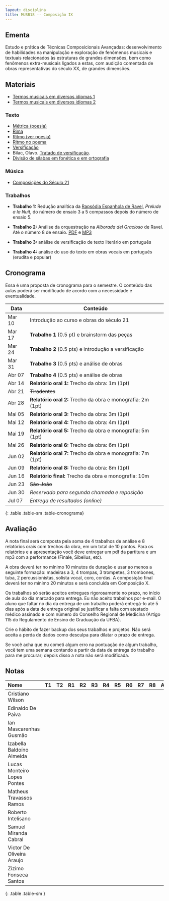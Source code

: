 ```yaml
---
layout: disciplina
title: MUSB18 -- Composição IX
---
```


## Ementa

Estudo e prática de Técnicas Composicionais Avançadas: desenvolvimento
de habilidades na manipulação e exploração de fenômenos musicais e
textuais relacionados às estruturas de grandes dimensões, bem como
fenômenos extra-musicais ligados a estas, com audição comentada de
obras representativas do século XX, de grandes dimensões.

<!-- START DEL -->

## Materiais

- [Termos musicais em diversos idiomas 1][20]
- [Termos musicais em diversos idiomas 2][21]


### Texto

  - [Métrica (poesia)](http://pt.wikipedia.org/wiki/Métrica_(poesia))
  - [Rima](http://pt.wikipedia.org/wiki/Rima)
  - [Ritmo (ver poesia)](http://pt.wikipedia.org/wiki/Ritmo)
  - [Ritmo no poema](http://pt.wikipedia.org/wiki/Ritmo_no_poema)
  - [Versificação](http://pt.wikipedia.org/wiki/Versificação)
  - Bilac, Olavo. [Tratado de versificação](https://www.dropbox.com/s/sbfx2xnwf2i8tej/bilac-tratado.pdf?dl=0).
  - [Divisão de sílabas em fonética e em ortografia](http://www.academia.org.br/artigos/divisao-de-silabas-em-fonetica-e-em-ortografia)


### Música

  - [Composições do Século 21](/pedro/composicoes-do-seculo-21/)


<!-- END DEL -->

### Trabalhos

- **Trabalho 1:** Redução analítica da [Rapsódia Espanhola de
  Ravel][1], _Prelude a la Nuit_, do número de ensaio 3 a 5 compassos
  depois do número de ensaio 5.

- **Trabalho 2:** Análise da orquestração na _Alborada del Gracioso_
  de Ravel. Até o número 8 de ensaio. [PDF][2] e [MP3][3]

- **Trabalho 3:** análise de versificação de texto literário em português

- **Trabalho 4:** análise do uso do texto em obras vocais em português
  (erudita e popular)


## Cronograma

Essa é uma proposta de cronograma para o semestre. O conteúdo das
aulas poderá ser modificado de acordo com a necessidade e
eventualidade.

| Data   | Conteúdo                                                    |
| ---    | ---                                                         |
| Mar 10 | Introdução ao curso e obras do século 21                    |
| Mar 17 | **Trabalho 1** (0.5 pt) e brainstorm das peças              |
| Mar 24 | **Trabalho 2** (0.5 pts) e introdução a versificação        |
| Mar 31 | **Trabalho 3** (0.5 pts) e análise de obras                 |
| Abr 07 | **Trabalho 4** (0.5 pts) e análise de obras                 |
| Abr 14 | **Relatório oral 1:** Trecho da obra: 1m (1pt)              |
| Abr 21 | ~~Tiradentes~~                                              |
| Abr 28 | **Relatório oral 2:** Trecho da obra e monografia: 2m (1pt) |
| Mai 05 | **Relatório oral 3:** Trecho da obra: 3m (1pt)              |
| Mai 12 | **Relatório oral 4:** Trecho da obra: 4m (1pt)              |
| Mai 19 | **Relatório oral 5:** Trecho da obra e monografia: 5m (1pt) |
| Mai 26 | **Relatório oral 6:** Trecho da obra: 6m (1pt)              |
| Jun 02 | **Relatório oral 7:** Trecho da obra e monografia: 7m (1pt) |
| Jun 09 | **Relatório oral 8:** Trecho da obra: 8m (1pt)              |
| Jun 16 | **Relatório final:** Trecho da obra e monografia: 10m       |
| Jun 23 | ~~São João~~                                                |
| Jun 30 | _Reservado para segunda chamada e reposição_                |
| Jul 07 | _Entrega de resultados (online)_                            |
{: .table .table-sm .table-cronograma}


## Avaliação

A nota final será composta pela soma de 4 trabalhos de análise e 8
relatórios orais com trechos da obra, em um total de 10 pontos. Para
os relatórios e a apresentação você deve entregar um pdf da partitura
e um mp3 com a performance (Finale, Sibelius, etc).

A obra deverá ter no mínimo 10 minutos de duração e usar ao menos a
seguinte formação: madeiras a 3, 4 trompas, 3 trompetes, 3 trombones,
tuba, 2 percussionistas, solista vocal, coro, cordas. A composição
final deverá ter no mínimo 20 minutos e será concluída em Composição
X.

Os trabalhos só serão aceitos entregues rigorosamente no prazo, no
início de aula do dia marcado para entrega. Eu não aceito trabalhos
por e-mail. O aluno que faltar no dia da entrega de um trabalho poderá
entregá-lo até 5 dias após a data de entrega original se justificar a
falta com atestado médico assinado e com número do Conselho Regional
de Medicina (Artigo 115 do Regulamento de Ensino de Graduação da
UFBA).

Crie o hábito de fazer backup dos seus trabalhos e projetos. Não será
aceita a perda de dados como desculpa para dilatar o prazo de entrega.

Se você acha que eu cometi algum erro na pontuação de algum trabalho,
você tem uma semana contando a partir da data de entrega do trabalho
para me procurar; depois disso a nota não será modificada.


## Notas

| Nome                        | T1 | T2 | R1 | R2 | R3 | R4 | R5 | R6 | R7 | R8 | AF | Nota |
|:----------------------------|:---|:---|:---|:---|:---|:---|:---|:---|:---|:---|:---|:-----|
| Cristiano Wilson            |    |    |    |    |    |    |    |    |    |    |    | =sum |
| Edinaldo De Paiva           |    |    |    |    |    |    |    |    |    |    |    | =sum |
| Ian Mascarenhas Gusmão      |    |    |    |    |    |    |    |    |    |    |    | =sum |
| Izabella Baldoíno Almeida   |    |    |    |    |    |    |    |    |    |    |    | =sum |
| Lucas Monteiro Lopes Pontes |    |    |    |    |    |    |    |    |    |    |    | =sum |
| Matheus Travassos Ramos     |    |    |    |    |    |    |    |    |    |    |    | =sum |
| Roberto Intelisano          |    |    |    |    |    |    |    |    |    |    |    | =sum |
| Samuel Miranda Cabral       |    |    |    |    |    |    |    |    |    |    |    | =sum |
| Victor De Oliveira Araujo   |    |    |    |    |    |    |    |    |    |    |    | =sum |
| Zizimo Fonseca Santos       |    |    |    |    |    |    |    |    |    |    |    | =sum |
{: .table .table-sm }


[1]: https://www.dropbox.com/s/dh7w83o19ao5gek/Ravel%20-%20Rapsodia%20Espanhola%201.pdf?dl=0
[2]: https://www.dropbox.com/s/o604gwvyfw6rlx2/Ravel%20-%20Alborada%20del%20Gracioso.pdf?dl=0
[3]: https://www.dropbox.com/s/bnkcy1yzctisgin/Ravel%20-%20Alborada%20del%20gracioso.mp3?dl=0

[20]: https://connect.issaquah.wednet.edu/high/ihs/staff/mr_longmans_orchestras/w/general_orchestra_information/2605/music-terms
[21]: https://web.library.yale.edu/cataloging/music/instname
